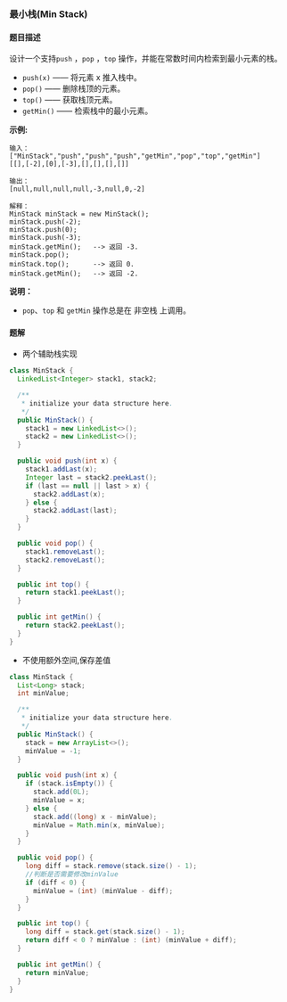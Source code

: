 ### 最小栈(Min Stack)

#### 题目描述
设计一个支持`push` ，`pop` ，`top` 操作，并能在常数时间内检索到最小元素的栈。
- `push(x)` —— 将元素 x 推入栈中。
- `pop()` —— 删除栈顶的元素。
- `top()` —— 获取栈顶元素。
- `getMin()` —— 检索栈中的最小元素。


**示例:**
```
输入：
["MinStack","push","push","push","getMin","pop","top","getMin"]
[[],[-2],[0],[-3],[],[],[],[]]

输出：
[null,null,null,null,-3,null,0,-2]

解释：
MinStack minStack = new MinStack();
minStack.push(-2);
minStack.push(0);
minStack.push(-3);
minStack.getMin();   --> 返回 -3.
minStack.pop();
minStack.top();      --> 返回 0.
minStack.getMin();   --> 返回 -2.
```

**说明：**
- `pop`、`top` 和 `getMin` 操作总是在 非空栈 上调用。

#### 题解
- 两个辅助栈实现
```java
class MinStack {
  LinkedList<Integer> stack1, stack2;

  /**
   * initialize your data structure here.
   */
  public MinStack() {
    stack1 = new LinkedList<>();
    stack2 = new LinkedList<>();
  }

  public void push(int x) {
    stack1.addLast(x);
    Integer last = stack2.peekLast();
    if (last == null || last > x) {
      stack2.addLast(x);
    } else {
      stack2.addLast(last);
    }
  }

  public void pop() {
    stack1.removeLast();
    stack2.removeLast();
  }

  public int top() {
    return stack1.peekLast();
  }

  public int getMin() {
    return stack2.peekLast();
  }
}
```
- 不使用额外空间,保存差值
```java
class MinStack {
  List<Long> stack;
  int minValue;

  /**
   * initialize your data structure here.
   */
  public MinStack() {
    stack = new ArrayList<>();
    minValue = -1;
  }

  public void push(int x) {
    if (stack.isEmpty()) {
      stack.add(0L);
      minValue = x;
    } else {
      stack.add((long) x - minValue);
      minValue = Math.min(x, minValue);
    }
  }

  public void pop() {
    long diff = stack.remove(stack.size() - 1);
    //判断是否需要修改minValue
    if (diff < 0) {
      minValue = (int) (minValue - diff);
    }
  }

  public int top() {
    long diff = stack.get(stack.size() - 1);
    return diff < 0 ? minValue : (int) (minValue + diff);
  }

  public int getMin() {
    return minValue;
  }
}
```
